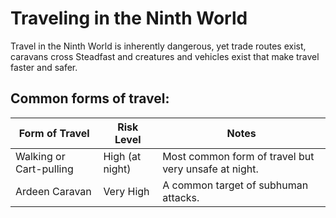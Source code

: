 # Traveling in the Ninth World

Travel in the Ninth World is inherently dangerous, yet trade routes exist, caravans cross Steadfast and creatures and vehicles exist that make travel faster and safer. 

## Common forms of travel:

Form of Travel | Risk Level | Notes
--- | --- | --- 
Walking or Cart-pulling | High (at night) | Most common form of travel but very unsafe at night. 
Ardeen Caravan | Very High | A common target of subhuman attacks. 

